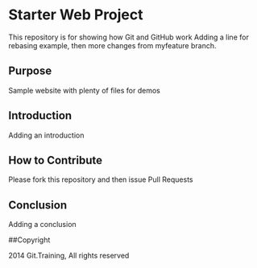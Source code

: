 # Starter Web Project

This repository is for showing how Git and GitHub work
Adding a line for rebasing example, then more changes from myfeature branch.

## Purpose

Sample website with plenty of files for demos

## Introduction

Adding an introduction

## How to Contribute

Please fork this repository and then issue Pull Requests

## Conclusion

Adding a conclusion

##Copyright

2014 Git.Training, All rights reserved